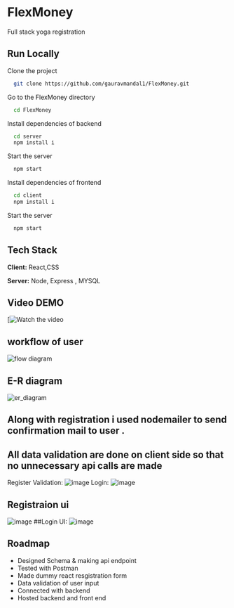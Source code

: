 # FlexMoney
Full stack yoga registration


## Run Locally

Clone the project

```bash
  git clone https://github.com/gauravmandal1/FlexMoney.git
```

Go to the FlexMoney directory

```bash
  cd FlexMoney
```

Install dependencies of backend

```bash
  cd server
  npm install i
```

Start the server

```bash
  npm start
```
Install dependencies of frontend

```bash
  cd client
  npm install i
```

Start the server

```bash
  npm start
```


## Tech Stack

**Client:** React,CSS

**Server:** Node, Express , MYSQL

## Video DEMO

[![Watch the video](https://github.com/VrushabhTawde/FlexmoneyYogaapp/assets/91945151/29766911-45e9-4a8c-966a-0762a48cfb16)



## workflow of user

![flow diagram](https://user-images.githubusercontent.com/64638825/207106511-3dae3131-c99c-4273-95c7-e342a020b8cf.jpg)

## E-R diagram 

![er_diagram](https://user-images.githubusercontent.com/64638825/207106574-24a969b6-ddd0-4564-aef3-85ab51502af5.jpg)

## Along with registration i used nodemailer to send confirmation mail to user .



## All data validation are done on client side so that no unnecessary api calls are made 
Register Validation:
![image](https://github.com/VrushabhTawde/FlexmoneyYogaapp/assets/91945151/58c0733c-2d75-4a9e-afcb-25b145b1d199)
Login:
![image](https://github.com/VrushabhTawde/FlexmoneyYogaapp/assets/91945151/faaa9812-531c-47ae-95b2-f3e1998c07b5)




## Registraion ui 
![image](https://github.com/VrushabhTawde/FlexmoneyYogaapp/assets/91945151/904582a6-a6bb-4655-ac10-55c206f77cad)
##Login UI:
![image](https://github.com/VrushabhTawde/FlexmoneyYogaapp/assets/91945151/997e8311-2373-4bee-9af2-6c77aa27cdcf)











## Roadmap

- Designed Schema & making api endpoint
- Tested with Postman
- Made dummy react resgistration form 
- Data validation of user input
- Connected with backend 
- Hosted backend and front end

